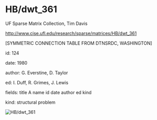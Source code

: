 # HB/dwt_361

 UF Sparse Matrix Collection, Tim Davis

 http://www.cise.ufl.edu/research/sparse/matrices/HB/dwt_361

 [SYMMETRIC CONNECTION TABLE FROM DTNSRDC, WASHINGTON]

 id: 124

 date: 1980

 author: G. Everstine, D. Taylor

 ed: I. Duff, R. Grimes, J. Lewis

 fields: title A name id date author ed kind

 kind: structural problem

![HB/dwt_361](http://yifanhu.net/GALLERY/GRAPHS/GIF_SMALL/HB@dwt_361.gif)
